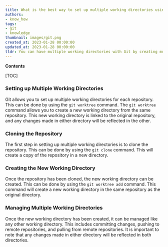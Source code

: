 ```yaml
---
title: What is the best way to set up multiple working directories using git?
authors:
- know_how
tags:
- git
- knowledge
thumbnail: images/git.png
created_at: 2023-01-28 00:00:00
updated_at: 2023-01-28 00:00:00
tldr: You can have multiple working directories with Git by creating multiple local repositories and cloning them from a remote repository.
---
```


**Contents**

[TOC]

### Setting up Multiple Working Directories

Git allows you to set up multiple working directories for each repository. This can be done by using the `git worktree` command. The `git worktree` command allows you to create a new working directory from the same repository. This new working directory is linked to the original repository, and any changes made in either directory will be reflected in the other. 

### Cloning the Repository

The first step in setting up multiple working directories is to clone the repository. This can be done by using the `git clone` command. This will create a copy of the repository in a new directory. 

### Creating the New Working Directory

Once the repository has been cloned, the new working directory can be created. This can be done by using the `git worktree add` command. This command will create a new working directory in the same repository as the original directory. 

### Managing Multiple Working Directories

Once the new working directory has been created, it can be managed like any other working directory. This includes committing changes, pushing to remote repositories, and pulling from remote repositories. It is important to note that any changes made in either directory will be reflected in both directories.
